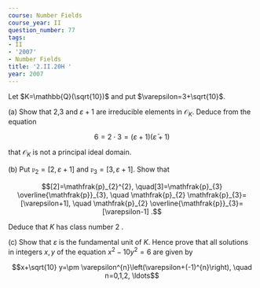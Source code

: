 ```yaml
---
course: Number Fields
course_year: II
question_number: 77
tags:
- II
- '2007'
- Number Fields
title: '2.II.20H '
year: 2007
---
```



Let $K=\mathbb{Q}(\sqrt{10})$ and put $\varepsilon=3+\sqrt{10}$.

(a) Show that 2,3 and $\varepsilon+1$ are irreducible elements in $\mathcal{O}_{K}$. Deduce from the equation

$$6=2 \cdot 3=(\varepsilon+1)(\bar{\varepsilon}+1)$$

that $\mathcal{O}_{K}$ is not a principal ideal domain.

(b) Put $\mathfrak{p}_{2}=[2, \varepsilon+1]$ and $\mathfrak{p}_{3}=[3, \varepsilon+1]$. Show that

$$[2]=\mathfrak{p}_{2}^{2}, \quad[3]=\mathfrak{p}_{3} \overline{\mathfrak{p}}_{3}, \quad \mathfrak{p}_{2} \mathfrak{p}_{3}=[\varepsilon+1], \quad \mathfrak{p}_{2} \overline{\mathfrak{p}}_{3}=[\varepsilon-1] .$$

Deduce that $K$ has class number 2 .

(c) Show that $\varepsilon$ is the fundamental unit of $K$. Hence prove that all solutions in integers $x, y$ of the equation $x^{2}-10 y^{2}=6$ are given by

$$x+\sqrt{10} y=\pm \varepsilon^{n}\left(\varepsilon+(-1)^{n}\right), \quad n=0,1,2, \ldots$$